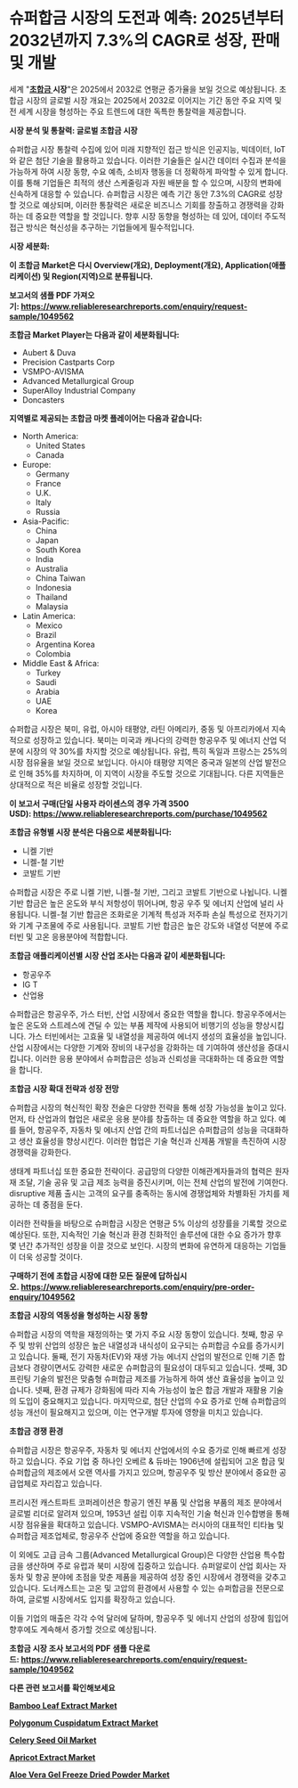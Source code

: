 <p><h1>슈퍼합금 시장의 도전과 예측: 2025년부터 2032년까지 7.3%의 CAGR로 성장, 판매 및 개발</h1></p><p>세계 "<strong><a href="https://www.reliableresearchreports.com/superalloys-r1049562?utm_campaign=105&utm_medium=8&utm_source=Github&utm_content=ia&utm_term=02042025&utm_id=superalloys">초합금&nbsp;</a></strong><strong>시장</strong>"은 2025에서 2032로 연평균 증가율을 보일 것으로 예상됩니다. 초합금 시장의 글로벌 시장 개요는 2025에서 2032로 이어지는 기간 동안 주요 지역 및 전 세계 시장을 형성하는 주요 트렌드에 대한 독특한 통찰력을 제공합니다.</p>
<p><strong>시장 분석 및 통찰력: 글로벌 초합금 시장</strong></p>
<p><p>슈퍼합금 시장 통찰력 수집에 있어 미래 지향적인 접근 방식은 인공지능, 빅데이터, IoT와 같은 첨단 기술을 활용하고 있습니다. 이러한 기술들은 실시간 데이터 수집과 분석을 가능하게 하여 시장 동향, 수요 예측, 소비자 행동을 더 정확하게 파악할 수 있게 합니다. 이를 통해 기업들은 최적의 생산 스케줄링과 자원 배분을 할 수 있으며, 시장의 변화에 신속하게 대응할 수 있습니다. 슈퍼합금 시장은 예측 기간 동안 7.3%의 CAGR로 성장할 것으로 예상되며, 이러한 통찰력은 새로운 비즈니스 기회를 창출하고 경쟁력을 강화하는 데 중요한 역할을 할 것입니다. 향후 시장 동향을 형성하는 데 있어, 데이터 주도적 접근 방식은 혁신성을 추구하는 기업들에게 필수적입니다.</p><a href="%7CAUTHORITHY_DOMAIN_URL%7C?utm_campaign=105&utm_medium=8&utm_source=Github&utm_content=ia&utm_term=02042025&utm_id=superalloys"></a></p>
<p><strong>시장 세분화:</strong></p>
<p><strong>이 초합금 Market은 다시 Overview(개요), Deployment(개요), Application(애플리케이션) 및 Region(지역)으로 분류됩니다.</strong></p>
<p><strong>보고서의 샘플 PDF 가져오기:&nbsp;<a href="https://www.reliableresearchreports.com/enquiry/request-sample/1049562?utm_campaign=105&utm_medium=8&utm_source=Github&utm_content=ia&utm_term=02042025&utm_id=superalloys">https://www.reliableresearchreports.com/enquiry/request-sample/1049562</a></strong><strong></strong></p>
<p><strong>초합금 Market Player는 다음과 같이 세분화됩니다:</strong></p>
<p><ul><li>Aubert & Duva</li><li>Precision Castparts Corp</li><li>VSMPO-AVISMA</li><li>Advanced Metallurgical Group</li><li>SuperAlloy Industrial Company</li><li>Doncasters</li></ul></p>
<p><strong>지역별로 제공되는 초합금 마켓 플레이어는 다음과 같습니다:</strong></p>
<p><ul>
    <li>
        North America:
        <ul>
            <li>United States</li>
            <li>Canada</li>
        </ul>
    </li>
    <li>
        Europe:
        <ul>
            <li>Germany</li>
            <li>France</li>
            <li>U.K.</li>
            <li>Italy</li>
            <li>Russia</li>
        </ul>
    </li>
    <li>
        Asia-Pacific:
        <ul>
            <li>China</li>
            <li>Japan</li>
            <li>South Korea</li>
            <li>India</li>
            <li>Australia</li>
            <li>China Taiwan</li>
            <li>Indonesia</li>
            <li>Thailand</li>
            <li>Malaysia</li>
        </ul>
    </li>
    <li>
        Latin America:
        <ul>
            <li>Mexico</li>
            <li>Brazil</li>
            <li>Argentina Korea</li>
            <li>Colombia</li>
        </ul>
    </li>
    <li>
        Middle East & Africa:
        <ul>
            <li>Turkey</li>
            <li>Saudi</li>
            <li>Arabia</li>
            <li>UAE</li>
            <li>Korea</li>
        </ul>
    </li>
    </ul></p>
<p><p>슈퍼합금 시장은 북미, 유럽, 아시아 태평양, 라틴 아메리카, 중동 및 아프리카에서 지속적으로 성장하고 있습니다. 북미는 미국과 캐나다의 강력한 항공우주 및 에너지 산업 덕분에 시장의 약 30%를 차지할 것으로 예상됩니다. 유럽, 특히 독일과 프랑스는 25%의 시장 점유율을 보일 것으로 보입니다. 아시아 태평양 지역은 중국과 일본의 산업 발전으로 인해 35%를 차지하며, 이 지역이 시장을 주도할 것으로 기대됩니다. 다른 지역들은 상대적으로 적은 비율로 성장할 것입니다.</p></p>
<p><strong>이 보고서 구매(단일 사용자 라이센스의 경우 가격 3500 USD):&nbsp;<a href="https://www.reliableresearchreports.com/purchase/1049562?utm_campaign=105&utm_medium=8&utm_source=Github&utm_content=ia&utm_term=02042025&utm_id=superalloys">https://www.reliableresearchreports.com/purchase/1049562</a></strong></p>
<p><strong>초합금 유형별 시장 분석은 다음으로 세분화됩니다:</strong></p>
<p><ul><li>니켈 기반</li><li>니켈-철 기반</li><li>코발트 기반</li></ul></p>
<p><p>슈퍼합금 시장은 주로 니켈 기반, 니켈-철 기반, 그리고 코발트 기반으로 나뉩니다. 니켈 기반 합금은 높은 온도와 부식 저항성이 뛰어나며, 항공 우주 및 에너지 산업에 널리 사용됩니다. 니켈-철 기반 합금은 조화로운 기계적 특성과 저주파 손실 특성으로 전자기기와 기계 구조물에 주로 사용됩니다. 코발트 기반 합금은 높은 강도와 내열성 덕분에 주로 터빈 및 고온 응용분야에 적합합니다.</p></p>
<p><strong>초합금 애플리케이션별 시장 산업 조사는 다음과 같이 세분화됩니다:</strong></p>
<p><ul><li>항공우주</li><li>IG T</li><li>산업용</li></ul></p>
<p><p>슈퍼합금은 항공우주, 가스 터빈, 산업 시장에서 중요한 역할을 합니다. 항공우주에서는 높은 온도와 스트레스에 견딜 수 있는 부품 제작에 사용되어 비행기의 성능을 향상시킵니다. 가스 터빈에서는 고효율 및 내열성을 제공하여 에너지 생성의 효율성을 높입니다. 산업 시장에서는 다양한 기계와 장비의 내구성을 강화하는 데 기여하여 생산성을 증대시킵니다. 이러한 응용 분야에서 슈퍼합금은 성능과 신뢰성을 극대화하는 데 중요한 역할을 합니다.</p></p>
<p><strong>초합금 시장 확대 전략과 성장 전망</strong></p>
<p><p>슈퍼합금 시장의 혁신적인 확장 전술은 다양한 전략을 통해 성장 가능성을 높이고 있다. 먼저, 타 산업과의 협업은 새로운 응용 분야를 창출하는 데 중요한 역할을 하고 있다. 예를 들어, 항공우주, 자동차 및 에너지 산업 간의 파트너십은 슈퍼합금의 성능을 극대화하고 생산 효율성을 향상시킨다. 이러한 협업은 기술 혁신과 신제품 개발을 촉진하여 시장 경쟁력을 강화한다.</p><p>생태계 파트너십 또한 중요한 전략이다. 공급망의 다양한 이해관계자들과의 협력은 원자재 조달, 기술 공유 및 고급 제조 능력을 증진시키며, 이는 전체 산업의 발전에 기여한다. disruptive 제품 출시는 고객의 요구를 충족하는 동시에 경쟁업체와 차별화된 가치를 제공하는 데 중점을 둔다.</p><p>이러한 전략들을 바탕으로 슈퍼합금 시장은 연평균 5% 이상의 성장률을 기록할 것으로 예상된다. 또한, 지속적인 기술 혁신과 환경 친화적인 솔루션에 대한 수요 증가가 향후 몇 년간 추가적인 성장을 이끌 것으로 보인다. 시장의 변화에 유연하게 대응하는 기업들이 더욱 성공할 것이다.</p></p>
<p><strong>구매하기 전에 초합금 시장에 대한 모든 질문에 답하십시오.&nbsp;<a href="https://www.reliableresearchreports.com/enquiry/pre-order-enquiry/1049562?utm_campaign=105&utm_medium=8&utm_source=Github&utm_content=ia&utm_term=02042025&utm_id=superalloys">https://www.reliableresearchreports.com/enquiry/pre-order-enquiry/1049562</a></strong><strong></strong></p>
<p><strong>초합금 시장의 역동성을 형성하는 시장 동향</strong></p>
<p><p>슈퍼합금 시장의 역학을 재정의하는 몇 가지 주요 시장 동향이 있습니다. 첫째, 항공 우주 및 방위 산업의 성장은 높은 내열성과 내식성이 요구되는 슈퍼합금 수요를 증가시키고 있습니다. 둘째, 전기 자동차(EV)와 재생 가능 에너지 산업의 발전으로 인해 기존 합금보다 경량이면서도 강력한 새로운 슈퍼합금의 필요성이 대두되고 있습니다. 셋째, 3D 프린팅 기술의 발전은 맞춤형 슈퍼합금 제조를 가능하게 하여 생산 효율성을 높이고 있습니다. 넷째, 환경 규제가 강화됨에 따라 지속 가능성이 높은 합금 개발과 재활용 기술의 도입이 중요해지고 있습니다. 마지막으로, 첨단 산업의 수요 증가로 인해 슈퍼합금의 성능 개선이 필요해지고 있으며, 이는 연구개발 투자에 영향을 미치고 있습니다.</p></p>
<p><strong>초합금 경쟁 환경</strong></p>
<p><p>슈퍼합금 시장은 항공우주, 자동차 및 에너지 산업에서의 수요 증가로 인해 빠르게 성장하고 있습니다. 주요 기업 중 하나인 오베르 & 듀바는 1906년에 설립되어 고온 합금 및 슈퍼합금의 제조에서 오랜 역사를 가지고 있으며, 항공우주 및 방산 분야에서 중요한 공급업체로 자리잡고 있습니다.</p><p>프리시전 캐스트파트 코퍼레이션은 항공기 엔진 부품 및 산업용 부품의 제조 분야에서 글로벌 리더로 알려져 있으며, 1953년 설립 이후 지속적인 기술 혁신과 인수합병을 통해 시장 점유율을 확대하고 있습니다. VSMPO-AVISMA는 러시아의 대표적인 티타늄 및 슈퍼합금 제조업체로, 항공우주 산업에 중요한 역할을 하고 있습니다.</p><p>이 외에도 고급 금속 그룹(Advanced Metallurgical Group)은 다양한 산업용 특수합금을 생산하며 주로 유럽과 북미 시장에 집중하고 있습니다. 슈퍼알로이 산업 회사는 자동차 및 항공 분야에 초점을 맞춘 제품을 제공하여 성장 중인 시장에서 경쟁력을 갖추고 있습니다. 도너캐스트는 고온 및 고압의 환경에서 사용할 수 있는 슈퍼합금을 전문으로 하여, 글로벌 시장에서도 입지를 확장하고 있습니다.</p><p>이들 기업의 매출은 각각 수억 달러에 달하며, 항공우주 및 에너지 산업의 성장에 힘입어 향후에도 계속해서 증가할 것으로 예상됩니다.</p></p>
<p><strong>초합금 시장 조사 보고서의 PDF 샘플 다운로드:&nbsp;<a href="https://www.reliableresearchreports.com/enquiry/request-sample/1049562?utm_campaign=105&utm_medium=8&utm_source=Github&utm_content=ia&utm_term=02042025&utm_id=superalloys">https://www.reliableresearchreports.com/enquiry/request-sample/1049562</a></strong></p>
<p><strong></strong></p>
<p><strong></strong></p>
<p><strong></strong></p>
<p><strong></strong></p>
<p><strong>다른 관련 보고서를 확인해보세요</strong></p>
<p><strong><p><a href="https://github.com/jugutstam/Market-Research-Report-List-1/blob/main/bamboo-leaf-extract-market.md?utm_campaign=105&utm_medium=8&utm_source=Github&utm_content=ia&utm_term=02042025&utm_id=superalloys">Bamboo Leaf Extract Market</a></p><p><a href="https://github.com/zakkistuey/Market-Research-Report-List-1/blob/main/polygonum-cuspidatum-extract-market.md?utm_campaign=105&utm_medium=8&utm_source=Github&utm_content=ia&utm_term=02042025&utm_id=superalloys">Polygonum Cuspidatum Extract Market</a></p><p><a href="https://github.com/pilukypalis/Market-Research-Report-List-1/blob/main/celery-seed-oil-market.md?utm_campaign=105&utm_medium=8&utm_source=Github&utm_content=ia&utm_term=02042025&utm_id=superalloys">Celery Seed Oil Market</a></p><p><a href="https://github.com/siertnamba7u/Market-Research-Report-List-1/blob/main/apricot-extract-market.md?utm_campaign=105&utm_medium=8&utm_source=Github&utm_content=ia&utm_term=02042025&utm_id=superalloys">Apricot Extract Market</a></p><p><a href="https://github.com/reahmmunises/Market-Research-Report-List-1/blob/main/aloe-vera-gel-freeze-dried-powder-market.md?utm_campaign=105&utm_medium=8&utm_source=Github&utm_content=ia&utm_term=02042025&utm_id=superalloys">Aloe Vera Gel Freeze Dried Powder Market</a></p></strong></p>